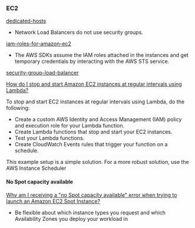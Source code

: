 ### EC2

[dedicated-hosts](https://aws.amazon.com/ec2/dedicated-hosts)

- Network Load Balancers do not use security groups.

[iam-roles-for-amazon-ec2](https://docs.aws.amazon.com/AWSEC2/latest/UserGuide/iam-roles-for-amazon-ec2.html)

- The AWS SDKs assume the IAM roles attached in the instances and get temporary credentials by interacting with the AWS STS service.

[security-group-load-balancer](https://aws.amazon.com/premiumsupport/knowledge-center/security-group-load-balancer/)

[How do I stop and start Amazon EC2 instances at regular intervals using Lambda?](https://aws.amazon.com/premiumsupport/knowledge-center/start-stop-lambda-cloudwatch)

To stop and start EC2 instances at regular intervals using Lambda, do the following:
- Create a custom AWS Identity and Access Management (IAM) policy and execution role for your Lambda function. 
- Create Lambda functions that stop and start your EC2 instances. 
- Test your Lambda functions. 
- Create CloudWatch Events rules that trigger your function on a schedule.

This example setup is a simple solution. For a more robust solution, use the AWS Instance Scheduler


#### No Spot capacity available

[Why am I receiving a "no Spot capacity available" error when trying to launch an Amazon EC2 Spot Instance?](https://aws.amazon.com/premiumsupport/knowledge-center/ec2-spot-instance-insufficient-capacity/)

- Be flexible about which instance types you request and which Availability Zones you deploy your workload in